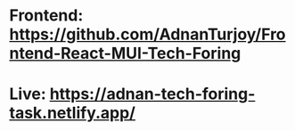 # Frontend: https://github.com/AdnanTurjoy/Frontend-React-MUI-Tech-Foring
# Live: https://adnan-tech-foring-task.netlify.app/